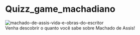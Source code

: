 # Quizz_game_machadiano
![machado-de-assis-vida-e-obras-do-escritor](https://user-images.githubusercontent.com/100868145/164512264-8503fad4-f4f8-4dd8-bc53-0279c3aaac26.jpg)
<br>
Venha descobrir o quanto você sabe sobre Machado de Assis!
